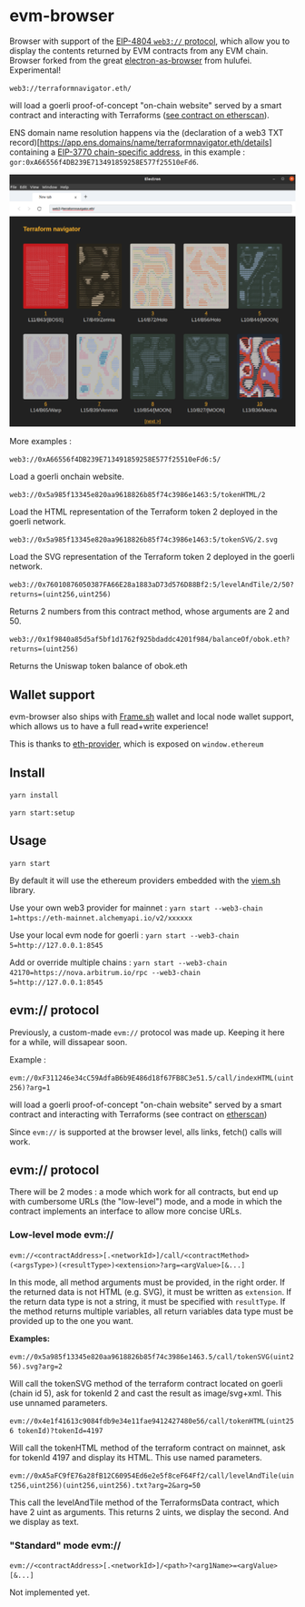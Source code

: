 # evm-browser

Browser with support of the [EIP-4804 `web3://` protocol](https://eips.ethereum.org/EIPS/eip-4804), which allow you to display the contents returned by EVM contracts from any EVM chain.
Browser forked from the great [electron-as-browser](https://github.com/hulufei/electron-as-browser) from hulufei. Experimental!

``web3://terraformnavigator.eth/``

will load a goerli proof-of-concept "on-chain website" served by a smart contract and interacting with Terraforms ([see contract on etherscan](https://goerli.etherscan.io/address/0xA66556f4DB239E713491859258E577f25510eFd6#code)). 

ENS domain name resolution happens via the (declaration of a web3 TXT record)[https://app.ens.domains/name/terraformnavigator.eth/details] containing a [EIP-3770 chain-specific address](https://eips.ethereum.org/EIPS/eip-3770), in this example : ``gor:0xA66556f4DB239E713491859258E577f25510eFd6``.

![./screenshot2.png](./screenshot2.png)

More examples : 

``web3://0xA66556f4DB239E713491859258E577f25510eFd6:5/``

Load a goerli onchain website.

``web3://0x5a985f13345e820aa9618826b85f74c3986e1463:5/tokenHTML/2``

Load the HTML representation of the Terraform token 2 deployed in the goerli network.

``web3://0x5a985f13345e820aa9618826b85f74c3986e1463:5/tokenSVG/2.svg``

Load the SVG representation of the Terraform token 2 deployed in the goerli network.

``web3://0x76010876050387FA66E28a1883aD73d576D88Bf2:5/levelAndTile/2/50?returns=(uint256,uint256)``

Returns 2 numbers from this contract method, whose arguments are 2 and 50.

``web3://0x1f9840a85d5af5bf1d1762f925bdaddc4201f984/balanceOf/obok.eth?returns=(uint256)``

Returns the Uniswap token balance of obok.eth



## Wallet support

evm-browser also ships with [Frame.sh](https://frame.sh/) wallet and local node wallet support, which allows us to have a full read+write experience!

This is thanks to [eth-provider](https://github.com/floating/eth-provider), which is exposed on ``window.ethereum``

## Install

`yarn install`

`yarn start:setup`

## Usage

`yarn start`

By default it will use the ethereum providers embedded with the [viem.sh](https://viem.sh) library.

Use your own web3 provider for mainnet : `yarn start --web3-chain 1=https://eth-mainnet.alchemyapi.io/v2/xxxxxx`

Use your local evm node for goerli : `yarn start --web3-chain 5=http://127.0.0.1:8545`

Add or override multiple chains : `yarn start --web3-chain 42170=https://nova.arbitrum.io/rpc --web3-chain 5=http://127.0.0.1:8545`

## evm:// protocol

Previously, a custom-made ``evm://`` protocol was made up. Keeping it here for a while, will dissapear soon.

Example : 

``evm://0xF311246e34cC59AdfaB6b9E486d18f67FB8C3e51.5/call/indexHTML(uint256)?arg=1``

will load a goerli proof-of-concept "on-chain website" served by a smart contract and interacting with Terraforms (see contract on [etherscan](https://goerli.etherscan.io/address/0xF311246e34cC59AdfaB6b9E486d18f67FB8C3e51#code))

Since `evm://` is supported at the browser level, alls links, fetch() calls will work.

## evm:// protocol

There will be 2 modes : a mode which work for all contracts, but end up with cumbersome URLs (the "low-level") mode, and a mode in which the contract implements an interface to allow more concise URLs.

### Low-level mode evm://

`evm://<contractAddress>[.<networkId>]/call/<contractMethod>(<argsType>)(<resultType>)<extension>?arg=<argValue>[&...]`

In this mode, all method arguments must be provided, in the right order. If the returned data is not HTML (e.g. SVG), it must be written as ``extension``. If the return data type is not a string, it must be specified with ``resultType``. If the method returns multiple variables, all return variables data type must be provided up to the one you want.

**Examples:**

`evm://0x5a985f13345e820aa9618826b85f74c3986e1463.5/call/tokenSVG(uint256).svg?arg=2`

Will call the tokenSVG method of the terraform contract located on goerli (chain id 5), ask for tokenId 2 and cast the result as image/svg+xml. This use unnamed parameters.

`evm://0x4e1f41613c9084fdb9e34e11fae9412427480e56/call/tokenHTML(uint256 tokenId)?tokenId=4197`

Will call the tokenHTML method of the terraform contract on mainnet, ask for tokenId 4197 and display its HTML. This use named parameters.

`evm://0xA5aFC9fE76a28fB12C60954Ed6e2e5f8ceF64Ff2/call/levelAndTile(uint256,uint256)(uint256,uint256).txt?arg=2&arg=50`

This call the levelAndTile method of the TerraformsData contract, which have 2 uint as arguments. This returns 2 uints, we display the second. And we display as text.

### "Standard" mode evm://

``evm://<contractAddress>[.<networkId>]/<path>?<arg1Name>=<argValue>[&...]``

Not implemented yet.
